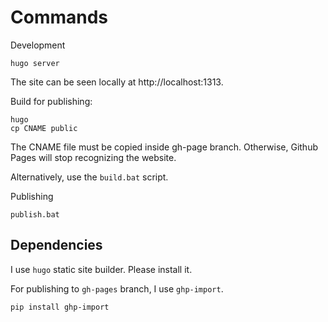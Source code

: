 # Commands


Development

```shell
hugo server
```

The site can be seen locally at http://localhost:1313.

Build for publishing:

```shell
hugo
cp CNAME public
```

The CNAME file must be copied inside gh-page branch. 
Otherwise, Github Pages will stop recognizing the website.

Alternatively, use the `build.bat` script.


Publishing
```shell
publish.bat
```

## Dependencies

I use `hugo` static site builder. Please install it.

For publishing to `gh-pages` branch, I use `ghp-import`.

```shell
pip install ghp-import
```